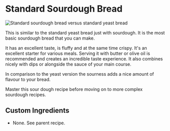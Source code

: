 # Standard Sourdough Bread

![Standard sourdough bread versus standard yeast bread](../images/standard-sourdough-sourdough-left-yeast-right.jpg)

This is similar to the standard yeast bread just with sourdough. It is the
most basic sourdough bread that you can make.

It has an excellent taste, is fluffy and at the same time crispy.
It's an excellent starter for various meals. Serving it with butter or
olive oil is recommended and creates an incredible taste experience.
It also combines nicely with dips or alongside the sauce of your main course.

In comparison to the yeast version the sourness adds a nice amount of flavour to your bread.

Master this sour dough recipe before moving on to more complex sourdough
recipes.

## Custom Ingredients

- None. See parent recipe.
